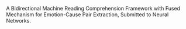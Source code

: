 A Bidirectional Machine Reading Comprehension Framework with Fused Mechanism for Emotion-Cause Pair Extraction, Submitted to Neural Networks.
